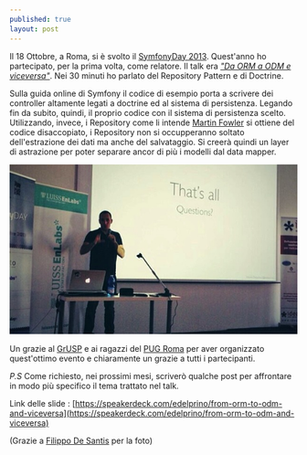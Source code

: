 ```yaml
---
published: true
layout: post
---
```


Il 18 Ottobre, a Roma, si è svolto il [SymfonyDay 2013](http://www.symfonyday.it).
Quest'anno ho partecipato, per la prima volta, come relatore. Il talk era _["Da ORM a ODM e viceversa"](https://speakerdeck.com/edelprino/from-orm-to-odm-and-viceversa)_. Nei 30 minuti ho parlato del Repository Pattern e di Doctrine.

Sulla guida online di Symfony il codice di esempio porta a scrivere dei controller altamente legati a doctrine ed al sistema di persistenza. Legando fin da subito, quindi, il proprio codice con il sistema di persistenza scelto. Utilizzando, invece, i Repository come li intende [Martin Fowler](http://martinfowler.com/eaaCatalog/repository.html) si ottiene del codice disaccopiato, i Repository non si occupperanno soltato dell'estrazione dei dati ma anche del salvataggio. Si creerà quindi un layer di astrazione  per poter separare ancor di più i modelli dal data mapper.

![](/images/edelprino_symfonyday_roma.jpg)

Un grazie al [GrUSP](http://www.grusp.it) e ai ragazzi del [PUG Roma](http://roma.grusp.org) per aver organizzato quest'ottimo evento e chiaramente un grazie a tutti i partecipanti.

_P.S_ Come richiesto, nei prossimi mesi, scriverò qualche post per affrontare in modo più specifico il tema trattato nel talk.

Link delle slide : [https://speakerdeck.com/edelprino/from-orm-to-odm-and-viceversa](https://speakerdeck.com/edelprino/from-orm-to-odm-and-viceversa)

(Grazie a [Filippo De Santis](https://twitter.com/filippodesantis) per la foto)